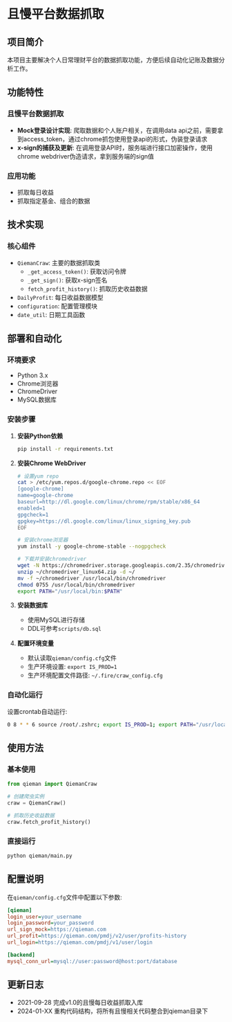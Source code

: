 # 且慢平台数据抓取

## 项目简介

本项目主要解决个人日常理财平台的数据抓取功能，方便后续自动化记账及数据分析工作。

## 功能特性

### 且慢平台数据抓取
- **Mock登录设计实现**: 爬取数据和个人账户相关，在调用data api之前，需要拿到access_token，通过chrome抓包使用登录api的形式，伪装登录请求
- **x-sign的捕获及更新**: 在调用登录API时，服务端进行接口加密操作，使用chrome webdriver伪造请求，拿到服务端的sign值

### 应用功能
- 抓取每日收益
- 抓取指定基金、组合的数据

## 技术实现

### 核心组件
- `QiemanCraw`: 主要的数据抓取类
  - `_get_access_token()`: 获取访问令牌
  - `_get_sign()`: 获取x-sign签名
  - `fetch_profit_history()`: 抓取历史收益数据
- `DailyProfit`: 每日收益数据模型
- `configuration`: 配置管理模块
- `date_util`: 日期工具函数

## 部署和自动化

### 环境要求
- Python 3.x
- Chrome浏览器
- ChromeDriver
- MySQL数据库

### 安装步骤

1. **安装Python依赖**
   ```bash
   pip install -r requirements.txt
   ```

2. **安装Chrome WebDriver**
   ```bash
   # 设置yum repo
   cat > /etc/yum.repos.d/google-chrome.repo << EOF
   [google-chrome]
   name=google-chrome
   baseurl=http://dl.google.com/linux/chrome/rpm/stable/x86_64
   enabled=1
   gpgcheck=1
   gpgkey=https://dl.google.com/linux/linux_signing_key.pub
   EOF
   
   # 安装chrome浏览器
   yum install -y google-chrome-stable --nogpgcheck
   
   # 下载并安装chromedriver
   wget -N https://chromedriver.storage.googleapis.com/2.35/chromedriver_linux64.zip -P ~/
   unzip ~/chromedriver_linux64.zip -d ~/
   mv -f ~/chromedriver /usr/local/bin/chromedriver
   chmod 0755 /usr/local/bin/chromedriver
   export PATH="/usr/local/bin:$PATH"
   ```

3. **安装数据库**
   - 使用MySQL进行存储
   - DDL可参考`scripts/db.sql`

4. **配置环境变量**
   - 默认读取`qieman/config.cfg`文件
   - 生产环境设置: `export IS_PROD=1`
   - 生产环境配置文件路径: `~/.fire/craw_config.cfg`

### 自动化运行

设置crontab自动运行:
```bash
0 8 * * 6 source /root/.zshrc; export IS_PROD=1; export PATH="/usr/local/bin:$PATH"; cd /path/to/project; python qieman/main.py >> /data/logs/qieman.log 2>&1
```

## 使用方法

### 基本使用
```python
from qieman import QiemanCraw

# 创建爬虫实例
craw = QiemanCraw()

# 抓取历史收益数据
craw.fetch_profit_history()
```

### 直接运行
```bash
python qieman/main.py
```

## 配置说明

在`qieman/config.cfg`文件中配置以下参数:

```ini
[qieman]
login_user=your_username
login_password=your_password
url_sign_mock=https://qieman.com
url_profit=https://qieman.com/pmdj/v2/user/profits-history
url_login=https://qieman.com/pmdj/v1/user/login

[backend]
mysql_conn_url=mysql://user:password@host:port/database
```

## 更新日志

- 2021-09-28 完成v1.0的且慢每日收益抓取入库
- 2024-01-XX 重构代码结构，将所有且慢相关代码整合到qieman目录下
